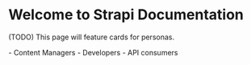 # Welcome to Strapi Documentation

(TODO)
This page will feature cards for personas.

<div class="grid cards">
- Content Managers
- Developers
- API consumers
</div>